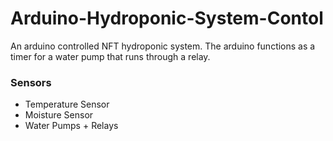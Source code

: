 # Arduino-Hydroponic-System-Contol
An arduino controlled NFT hydroponic system. The arduino functions as a timer for a water pump that runs through a relay. 

### Sensors
* Temperature Sensor
* Moisture Sensor
* Water Pumps + Relays
